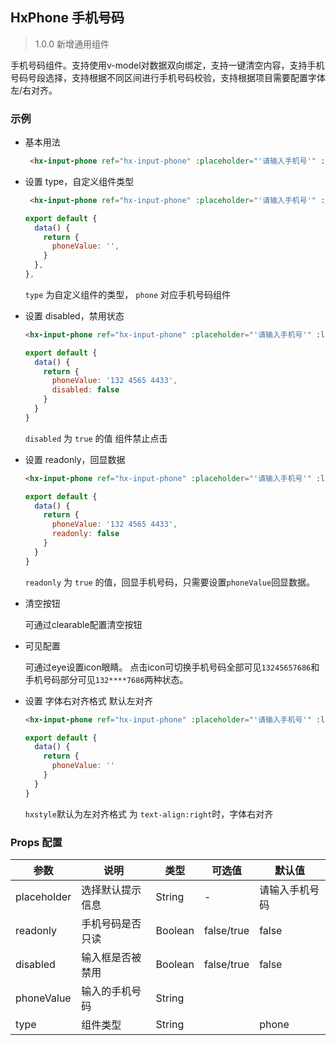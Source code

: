 ## HxPhone 手机号码

> 1.0.0 新增通用组件

手机号码组件。支持使用v-model对数据双向绑定，支持一键清空内容，支持手机号码号段选择，支持根据不同区间进行手机号码校验，支持根据项目需要配置字体左/右对齐。

### 示例

- 基本用法

  ```html
   <hx-input-phone ref="hx-input-phone" :placeholder="'请输入手机号'" :label="'手机号'" :type="'phone'" v-model="phoneValue"></hx-input-phone>
  ```


- 设置 type，自定义组件类型

  ```html
   <hx-input-phone ref="hx-input-phone" :placeholder="'请输入手机号'" :label="'手机号'" :type="'phone'" v-model="phoneValue"></hx-input-phone>
  ```
  ```js
  export default {
    data() {
      return {
        phoneValue: '',
      }
    },
  },
  ```

  `type` 为自定义组件的类型， `phone` 对应手机号码组件

- 设置 disabled，禁用状态

  ```html
  <hx-input-phone ref="hx-input-phone" :placeholder="'请输入手机号'" :label="'手机号'" :type="'phone'" :disabled="true" v-model="phoneValue"></hx-input-phone>
  ```
  ```js
  export default {
    data() {
      return {
        phoneValue: '132 4565 4433',
        disabled: false
      }
    }
  }
  ```

  `disabled` 为 `true` 的值 组件禁止点击

- 设置 readonly，回显数据

  ```html
  <hx-input-phone ref="hx-input-phone" :placeholder="'请输入手机号'" :label="'手机号'" :type="'phone'" :readonly="true" :eye="eye" v-model="phoneValue"></hx-input-phone>
  ```
  ```js
  export default {
    data() {
      return {
        phoneValue: '132 4565 4433',
        readonly: false
      }
    }
  }
  ```

  `readonly` 为 `true` 的值，回显手机号码，只需要设置`phoneValue`回显数据。

- 清空按钮

  可通过clearable配置清空按钮

- 可见配置

  可通过eye设置icon眼睛。
  点击icon可切换手机号码全部可见`13245657686`和手机号码部分可见`132****7686`两种状态。

- 设置 字体右对齐格式 默认左对齐

  ```html
  <hx-input-phone ref="hx-input-phone" :placeholder="'请输入手机号'" :label="'手机号'" :type="'phone'" :hxstyle="'text-align:right'" v-model="phoneValue"></hx-input-phone>
  ```
  ```js
  export default {
    data() {
      return {
        phoneValue: ''  
      }
    }
  }
  ```
    `hxstyle`默认为左对齐格式 为 `text-align:right`时，字体右对齐
  
### Props 配置

| 参数 | 说明 | 类型 | 可选值 | 默认值 |
| - | - | - | - | - |
| placeholder | 选择默认提示信息 | String | - | 请输入手机号码 |
| readonly | 手机号码是否只读 | Boolean | false/true | false |
| disabled | 输入框是否被禁用 | Boolean | false/true | false |
| phoneValue | 输入的手机号码 | String |  |  |
| type | 组件类型 | String |  | phone |

